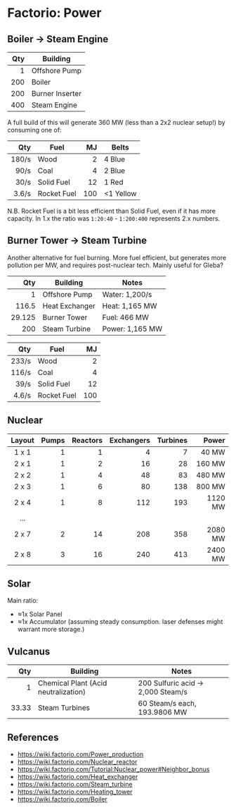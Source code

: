 # Factorio: Power

## Boiler → Steam Engine

| Qty   | Building          |
| -----:| ------------------|
|     1 | Offshore Pump     |
|   200 | Boiler            |
|   200 | Burner Inserter   |
|   400 | Steam Engine      |

A full build of this will generate 360 MW (less than a 2x2 nuclear setup!) by consuming one of:

| Qty   | Fuel          | MJ    | Belts         |
| -----:| --------------| -----:| --------------|
| 180/s | Wood          | 2     | 4 Blue        |
|  90/s | Coal          | 4     | 2 Blue        |
|  30/s | Solid Fuel    | 12    | 1 Red         |
| 3.6/s | Rocket Fuel   | 100   | \<1 Yellow    |

N.B. Rocket Fuel is a bit less efficient than Solid Fuel, even if it has more capacity.
In 1.x the ratio was `1:20:40` - `1:200:400` represents 2.x numbers.



## Burner Tower → Steam Turbine

Another alternative for fuel burning.
More fuel efficient, but generates more pollution per MW, and requires post-nuclear tech.
Mainly useful for Gleba?

| Qty   | Building          | Notes             |
| -----:| ------------------| ------------------|
|     1 | Offshore Pump     | Water: 1,200/s    |
| 116.5 | Heat Exchanger    | Heat: 1,165 MW    |
| 29.125| Burner Tower      | Fuel:  466 MW     |
|   200 | Steam Turbine     | Power: 1,165 MW   |

| Qty   | Fuel          | MJ    |
| -----:| --------------| -----:|
| 233/s | Wood          | 2     |
| 116/s | Coal          | 4     |
|  39/s | Solid Fuel    | 12    |
| 4.6/s | Rocket Fuel   | 100   |



## Nuclear

| Layout    | Pumps | Reactors  | Exchangers    | Turbines  | Power     |
|:---------:| -----:| ---------:| -------------:| ---------:| ---------:|
| 1 x 1     | 1     |         1 |             4 |         7 |     40 MW |
| 2 x 1     | 1     |         2 |            16 |        28 |    160 MW |
| 2 x 2     | 1     |         4 |            48 |        83 |    480 MW |
| 2 x 3     | 1     |         6 |            80 |       138 |    800 MW |
| 2 x 4     | 1     |         8 |           112 |       193 |   1120 MW |
| ...
| 2 x 7     | 2     |        14 |           208 |       358 |   2080 MW |
| 2 x 8     | 3     |        16 |           240 |       413 |   2400 MW |


## Solar

Main ratio:
-   ≈1x Solar Panel
-   ≈1x Accumulator (assuming steady consumption.  laser defenses might warrant more storage.)



## Vulcanus

| Qty   | Building                              | Notes |
| -----:| --------------------------------------| ------|
| 1     | Chemical Plant (Acid neutralization)  | 200 Sulfuric acid → 2,000 Steam/s
| 33.33 | Steam Turbines                        | 60 Steam/s each, 193.9806 MW



## References
-   <https://wiki.factorio.com/Power_production>
-   <https://wiki.factorio.com/Nuclear_reactor>
-   <https://wiki.factorio.com/Tutorial:Nuclear_power#Neighbor_bonus>
-   <https://wiki.factorio.com/Heat_exchanger>
-   <https://wiki.factorio.com/Steam_turbine>
-   <https://wiki.factorio.com/Heating_tower>
-   <https://wiki.factorio.com/Boiler>
